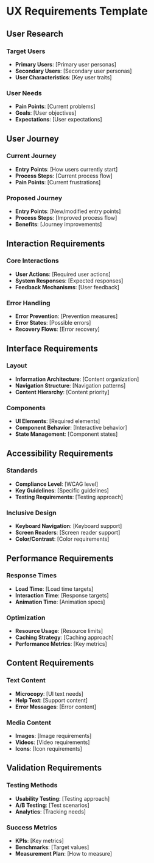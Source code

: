 # UX Requirements Template

## User Research
### Target Users
- **Primary Users**: [Primary user personas]
- **Secondary Users**: [Secondary user personas]
- **User Characteristics**: [Key user traits]

### User Needs
- **Pain Points**: [Current problems]
- **Goals**: [User objectives]
- **Expectations**: [User expectations]

## User Journey
### Current Journey
- **Entry Points**: [How users currently start]
- **Process Steps**: [Current process flow]
- **Pain Points**: [Current frustrations]

### Proposed Journey
- **Entry Points**: [New/modified entry points]
- **Process Steps**: [Improved process flow]
- **Benefits**: [Journey improvements]

## Interaction Requirements
### Core Interactions
- **User Actions**: [Required user actions]
- **System Responses**: [Expected responses]
- **Feedback Mechanisms**: [User feedback]

### Error Handling
- **Error Prevention**: [Prevention measures]
- **Error States**: [Possible errors]
- **Recovery Flows**: [Error recovery]

## Interface Requirements
### Layout
- **Information Architecture**: [Content organization]
- **Navigation Structure**: [Navigation patterns]
- **Content Hierarchy**: [Content priority]

### Components
- **UI Elements**: [Required elements]
- **Component Behavior**: [Interactive behavior]
- **State Management**: [Component states]

## Accessibility Requirements
### Standards
- **Compliance Level**: [WCAG level]
- **Key Guidelines**: [Specific guidelines]
- **Testing Requirements**: [Testing approach]

### Inclusive Design
- **Keyboard Navigation**: [Keyboard support]
- **Screen Readers**: [Screen reader support]
- **Color/Contrast**: [Color requirements]

## Performance Requirements
### Response Times
- **Load Time**: [Load time targets]
- **Interaction Time**: [Response targets]
- **Animation Time**: [Animation specs]

### Optimization
- **Resource Usage**: [Resource limits]
- **Caching Strategy**: [Caching approach]
- **Performance Metrics**: [Key metrics]

## Content Requirements
### Text Content
- **Microcopy**: [UI text needs]
- **Help Text**: [Support content]
- **Error Messages**: [Error content]

### Media Content
- **Images**: [Image requirements]
- **Videos**: [Video requirements]
- **Icons**: [Icon requirements]

## Validation Requirements
### Testing Methods
- **Usability Testing**: [Testing approach]
- **A/B Testing**: [Test scenarios]
- **Analytics**: [Tracking needs]

### Success Metrics
- **KPIs**: [Key metrics]
- **Benchmarks**: [Target values]
- **Measurement Plan**: [How to measure] 